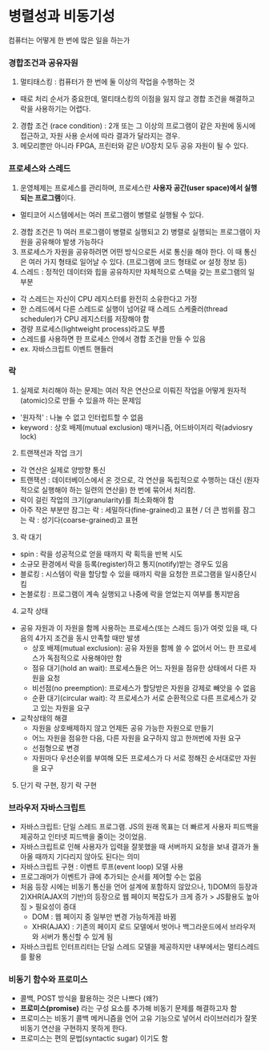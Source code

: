 
# 병렬성과 비동기성
컴퓨터는 어떻게 한 번에 많은 일을 하는가

### 경합조건과 공유자원
1. 멀티태스킹 : 컴퓨터가 한 번에 둘 이상의 작업을 수행하는 것
  - 때로 처리 순서가 중요한데, 멀티태스킹의 이점을 잃지 않고 경합 조건을 해결하고 락을 사용하기는 어렵다.

2. 경합 조건 (race condition) : 2개 또는 그 이상의 프로그램이 같은 자원에 동시에 접근하고, 자원 사용 순서에 따라 결과가 달라지는 경우.
3. 메모리뿐만 아니라 FPGA, 프린터와 같은 I/O장치 모두 공유 자원이 될 수 있다.

### 프로세스와 스레드
1. 운영체제는 프로세스를 관리하며, 프로세스란 **사용자 공간(user space)에서 실행되는 프로그램**이다.
  - 멀티코어 시스템에서는 여러 프로그램이 병렬로 실행될 수 있다.
2. 경합 조건은 1) 여러 프로그램이 병렬로 실행되고 2) 병렬로 실행되는 프로그램이 자원을 공유해야 발생 가능하다
3. 프로세스가 자원을 공유하려면 어떤 방식으로든 서로 통신을 해야 한다. 이 때 통신은 여러 가지 형태로 일어날 수 있다. (프로그램에 코드 형태로 or 설정 정보 등)
4. 스레드 : 정적인 데이터와 힙을 공유하지만 자체적으로 스택을 갖는 프로그램의 일부분
  - 각 스레드는 자신이 CPU 레지스터를 완전히 소유한다고 가정
  - 한 스레드에서 다른 스레드로 실행이 넘어갈 때 스레드 스케줄러(thread scheduler)가 CPU 레지스터를 저장해야 함
  - 경량 프로세스(lightweight process)라고도 부름
  - 스레드를 사용하면 한 프로세스 안에서 경합 조건을 만들 수 있음
  - ex. 자바스크립트 이벤트 핸들러

### 락
1. 실제로 처리해야 하는 문제는 여러 작은 연산으로 이뤄진 작업을 어떻게 원자적(atomic)으로 만들 수 있을까 하는 문제임
  - '원자적' : 나눌 수 없고 인터럽트할 수 없음
  - keyword : 상호 배제(mutual exclusion) 매커니즘, 어드바이저리 락(adviosry lock)
2. 트랜잭션과 작업 크기
  - 각 연산은 실제로 양방향 통신
  - 트랜잭션 : 데이터베이스에서 온 것으로, 각 연산을 독립적으로 수행하는 대신 (원자적으로 실행해야 하는 일련의 연산을) 한 번에 묶어서 처리함.
  - 락이 걸린 작업의 크기(granularity)를 최소화해야 함
  - 아주 작은 부분만 잠그는 락 : 세밀하다(fine-grained)고 표현 / 더 큰 범위를 잠그는 락 : 성기다(coarse-grained)고 표현
3. 락 대기
  - spin : 락을 성공적으로 얻을 때까지 락 획득을 반복 시도
  - 소규모 환경에서 락을 등록(register)하고 통지(notify)받는 경우도 있음
  - 블로킹 : 시스템이 락을 할당할 수 있을 때까지 락을 요청한 프로그램을 일시중단시킴
  - 논블로킹 : 프로그램이 계속 실행되고 나중에 락을 얻었는지 여부를 통지받음
4. 교착 상태
  - 공유 자원과 이 자원을 함께 사용하는 프로세스(또는 스레드 등)가 여럿 있을 때, 다음의 4가지 조건을 동시 만족할 때만 발생
    - 상호 배제(mutual exclusion): 공유 자원을 함께 쓸 수 없어서 어느 한 프로세스가 독점적으로 사용해야만 함
    - 점유 대기(hold an wait): 프로세스들은 어느 자원을 점유한 상태에서 다른 자원을 요청
    - 비선점(no preemption): 프로세스가 할당받은 자원을 강제로 빼앗을 수 없음
    - 순환 대기(circular wait): 각 프로세스가 서로 순환적으로 다른 프로세스가 갖고 있는 자원을 요구
  - 교착상태의 해결
    - 자원을 상호배제하지 않고 언제든 공유 가능한 자원으로 만들기
    - 어느 자원을 점유한 다음, 다른 자원을 요구하지 않고 한꺼번에 자원 요구
    - 선점형으로 변경
    - 자원마다 우선순위를 부여해 모든 프로세스가 다 서로 정해진 순서대로만 자원을 요구
5. 단기 락 구현, 장기 락 구현

### 브라우저 자바스크립트
- 자바스크립트: 단일 스레드 프로그램. JS의 원래 목표는 더 빠르게 사용자 피드백을 제공하고 인터넷 피드백을 줄이는 것이었음.
- 자바스크립트로 인해 사용자가 입력을 잘못했을 때 서버까지 요청을 보내 결과가 돌아올 때까지 기다리지 않아도 된다는 의미
- 자바스크립트 구현 : 이벤트 루프(event loop) 모델 사용
- 프로그래머가 이벤트가 큐에 추가되는 순서를 제어할 수는 없음
- 처음 등장 시에는 비동기 통신을 언어 설계에 포함하지 않았으나, 1)DOM의 등장과 2)XHR(AJAX의 기반)의 등장으로 웹 페이지 복잡도가 크게 증가 > JS활용도 높아짐 > 필요성이 증대
  - DOM : 웹 페이지 중 일부만 변경 가능하게끔 바뀜
  - XHR(AJAX) : 기존의 페이지 로드 모델에서 벗어나 백그라운드에서 브라우저와 서버가 통신할 수 있게 됨
- 자바스크립트 인터프리터는 단일 스레드 모델을 제공하지만 내부에서는 멀티스레드를 활용

### 비동기 함수와 프로미스
- 콜백, POST 방식을 활용하는 것은 나쁘다 (왜?)
- **프로미스(promise)** 라는 구성 요소를 추가해 비동기 문제를 해결하고자 함
- 프로미스는 비동기 콜백 메커니즘을 언어 고유 기능으로 넣어서 라이브러리가 잘못 비동기 연산을 구현하지 못하게 한다.
- 프로미스는 편의 문법(syntactic sugar) 이기도 함

